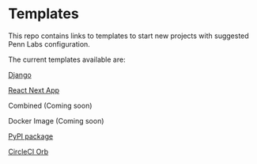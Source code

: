 # Templates

This repo contains links to templates to start new projects with suggested Penn Labs configuration.

The current templates available are:

[Django](https://github.com/pennlabs/template-django/)

[React Next App](https://github.com/pennlabs/template-react-next/)

Combined (Coming soon)

Docker Image (Coming soon)

[PyPI package](https://github.com/pennlabs/template-pypi/)

[CircleCI Orb](https://github.com/pennlabs/template-orb/)
